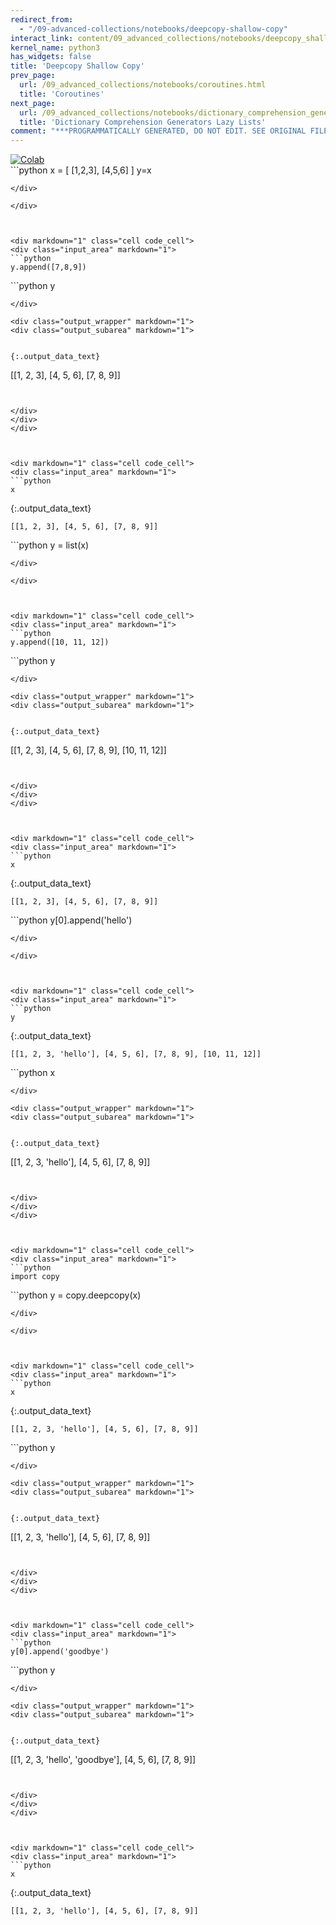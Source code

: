 ```yaml
---
redirect_from:
  - "/09-advanced-collections/notebooks/deepcopy-shallow-copy"
interact_link: content/09_advanced_collections/notebooks/deepcopy_shallow_copy.ipynb
kernel_name: python3
has_widgets: false
title: 'Deepcopy Shallow Copy'
prev_page:
  url: /09_advanced_collections/notebooks/coroutines.html
  title: 'Coroutines'
next_page:
  url: /09_advanced_collections/notebooks/dictionary_comprehension_generators_lazy_lists.html
  title: 'Dictionary Comprehension Generators Lazy Lists'
comment: "***PROGRAMMATICALLY GENERATED, DO NOT EDIT. SEE ORIGINAL FILES IN /content***"
---
```

<a href="https://colab.research.google.com/github/aviadr1/learn-python/blob/master/content/09_advanced_collections/notebooks/deepcopy_shallow_copy.ipynb" target="_blank">
<img src="https://colab.research.google.com/assets/colab-badge.svg" 
     title="Open this file in Google Colab" alt="Colab"/>
</a>




<div markdown="1" class="cell code_cell">
<div class="input_area" markdown="1">
```python
x = [
    [1,2,3],
    [4,5,6]
]
y=x

```
</div>

</div>



<div markdown="1" class="cell code_cell">
<div class="input_area" markdown="1">
```python
y.append([7,8,9])

```
</div>

</div>



<div markdown="1" class="cell code_cell">
<div class="input_area" markdown="1">
```python
y

```
</div>

<div class="output_wrapper" markdown="1">
<div class="output_subarea" markdown="1">


{:.output_data_text}
```
[[1, 2, 3], [4, 5, 6], [7, 8, 9]]
```


</div>
</div>
</div>



<div markdown="1" class="cell code_cell">
<div class="input_area" markdown="1">
```python
x

```
</div>

<div class="output_wrapper" markdown="1">
<div class="output_subarea" markdown="1">


{:.output_data_text}
```
[[1, 2, 3], [4, 5, 6], [7, 8, 9]]
```


</div>
</div>
</div>



<div markdown="1" class="cell code_cell">
<div class="input_area" markdown="1">
```python
y = list(x)

```
</div>

</div>



<div markdown="1" class="cell code_cell">
<div class="input_area" markdown="1">
```python
y.append([10, 11, 12])

```
</div>

</div>



<div markdown="1" class="cell code_cell">
<div class="input_area" markdown="1">
```python
y

```
</div>

<div class="output_wrapper" markdown="1">
<div class="output_subarea" markdown="1">


{:.output_data_text}
```
[[1, 2, 3], [4, 5, 6], [7, 8, 9], [10, 11, 12]]
```


</div>
</div>
</div>



<div markdown="1" class="cell code_cell">
<div class="input_area" markdown="1">
```python
x

```
</div>

<div class="output_wrapper" markdown="1">
<div class="output_subarea" markdown="1">


{:.output_data_text}
```
[[1, 2, 3], [4, 5, 6], [7, 8, 9]]
```


</div>
</div>
</div>



<div markdown="1" class="cell code_cell">
<div class="input_area" markdown="1">
```python
y[0].append('hello')

```
</div>

</div>



<div markdown="1" class="cell code_cell">
<div class="input_area" markdown="1">
```python
y

```
</div>

<div class="output_wrapper" markdown="1">
<div class="output_subarea" markdown="1">


{:.output_data_text}
```
[[1, 2, 3, 'hello'], [4, 5, 6], [7, 8, 9], [10, 11, 12]]
```


</div>
</div>
</div>



<div markdown="1" class="cell code_cell">
<div class="input_area" markdown="1">
```python
x

```
</div>

<div class="output_wrapper" markdown="1">
<div class="output_subarea" markdown="1">


{:.output_data_text}
```
[[1, 2, 3, 'hello'], [4, 5, 6], [7, 8, 9]]
```


</div>
</div>
</div>



<div markdown="1" class="cell code_cell">
<div class="input_area" markdown="1">
```python
import copy

```
</div>

</div>



<div markdown="1" class="cell code_cell">
<div class="input_area" markdown="1">
```python
y = copy.deepcopy(x)

```
</div>

</div>



<div markdown="1" class="cell code_cell">
<div class="input_area" markdown="1">
```python
x

```
</div>

<div class="output_wrapper" markdown="1">
<div class="output_subarea" markdown="1">


{:.output_data_text}
```
[[1, 2, 3, 'hello'], [4, 5, 6], [7, 8, 9]]
```


</div>
</div>
</div>



<div markdown="1" class="cell code_cell">
<div class="input_area" markdown="1">
```python
y

```
</div>

<div class="output_wrapper" markdown="1">
<div class="output_subarea" markdown="1">


{:.output_data_text}
```
[[1, 2, 3, 'hello'], [4, 5, 6], [7, 8, 9]]
```


</div>
</div>
</div>



<div markdown="1" class="cell code_cell">
<div class="input_area" markdown="1">
```python
y[0].append('goodbye')

```
</div>

</div>



<div markdown="1" class="cell code_cell">
<div class="input_area" markdown="1">
```python
y

```
</div>

<div class="output_wrapper" markdown="1">
<div class="output_subarea" markdown="1">


{:.output_data_text}
```
[[1, 2, 3, 'hello', 'goodbye'], [4, 5, 6], [7, 8, 9]]
```


</div>
</div>
</div>



<div markdown="1" class="cell code_cell">
<div class="input_area" markdown="1">
```python
x

```
</div>

<div class="output_wrapper" markdown="1">
<div class="output_subarea" markdown="1">


{:.output_data_text}
```
[[1, 2, 3, 'hello'], [4, 5, 6], [7, 8, 9]]
```


</div>
</div>
</div>

